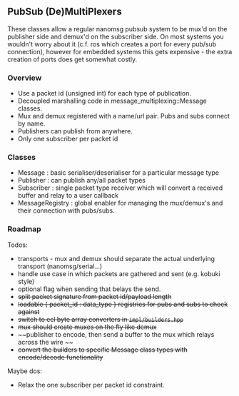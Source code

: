 ## PubSub (De)MultiPlexers

These classes allow a regular nanomsg pubsub system to be mux'd on the publisher side and demux'd
on the subscriber side. On most systems you wouldn't worry about it (c.f. ros which
creates a port for every pub/sub connection), however for embedded systems this gets expensive -
the extra creation of ports does get somewhat costly.

### Overview

* Use a packet id (unsigned int) for each type of publication.
* Decoupled marshalling code in message_multiplexing::Message<T> classes.
* Mux and demux registered with a name/url pair. Pubs and subs connect by name.
* Publishers can publish from anywhere.
* Only one subscriber per packet id

### Classes

* Message : basic serialiser/deserialiser for a particular message type
* Publisher : can publish any/all packet types
* Subscriber : single packet type receiver which will convert a received buffer and relay to a user callback
* MessageRegistry : global enabler for managing the mux/demux's and their connection with pubs/subs.

### Roadmap

Todos:

* transports - mux and demux should separate the actual underlying transport (nanomsg/serial...)
* handle use case in which packets are gathered and sent (e.g. kobuki style)
 * optional flag when sending that belays the send.
 * ~~split packet signature from packet id/payload length~~
* ~~loadable { packet_id : data_type } registries for pubs and subs to check against~~
* ~~switch to ecl byte array converters in `impl/builders.hpp`~~
* ~~mux should create muxes on the fly like demux~~
 * ~~publisher to encode, then send a buffer to the mux which relays across the wire ~~
* ~~convert the builders to specific Message class types with encode/decode functionality~~

Maybe dos:

* Relax the one subscriber per packet id constraint.

